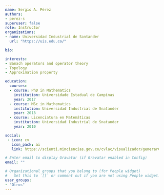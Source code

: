 ```yaml
---
name: Sergio A. Pérez
authors:
- perez-s
superuser: false
role: Instructor
organizations:
- name: Universidad Industrial de Santander
  url: "https://uis.edu.co/"

bio: 

interests:
- Banach operators and operator theory
- Topology 
- Approximation property

education:
  courses:
  - course: PhD in Mathematics
    institution: Universidade Estadual de Campinas
    year: 2017
  - course: MSc in Mathematics
    institution: Universidad Industrial de Snatander
    year: 2013
  - course: Licenciatura en Matemáticas
    institution: Universidad Industrial de Snatander
    year: 2010

social:
 - icon: cv
   icon_pack: ai
   link: https://scienti.minciencias.gov.co/cvlac/visualizador/generarCurriculoCv.do?cod_rh=0001462960

# Enter email to display Gravatar (if Gravatar enabled in Config)
email: ""

# Organizational groups that you belong to (for People widget)
#   Set this to `[]` or comment out if you are not using People widget.
user_groups:
- "Otros"
---
```



